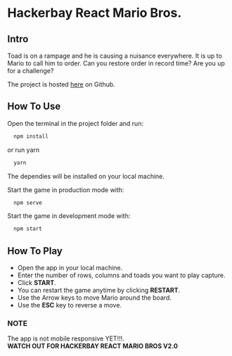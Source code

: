 # Hackerbay React Mario Bros.

## Intro
Toad is on a rampage and he is causing a nuisance everywhere. It is up to Mario to call him to order. Can you restore order in record time? Are you up for a challenge?

The project is hosted [here](https://longyarnz.github.io) on Github.

## How To Use
Open the terminal in the project folder and run:
```sh
  npm install
```
or run yarn
```sh
  yarn
```
The dependies will be installed on your local machine.  

Start the game in production mode with:
```sh
  npm serve
```

Start the game in development mode with:
```sh
  npm start
```

## How To Play
* Open the app in your local machine.
* Enter the number of rows, columns and toads you want to play capture.
* Click __START__.
* You can restart the game anytime by clicking __RESTART__.
* Use the Arrow keys to move Mario around the board.
* Use the __ESC__ key to reverse a move.

### NOTE
The app is not mobile responsive YET!!!.  
__WATCH OUT FOR HACKERBAY REACT MARIO BROS V2.0__